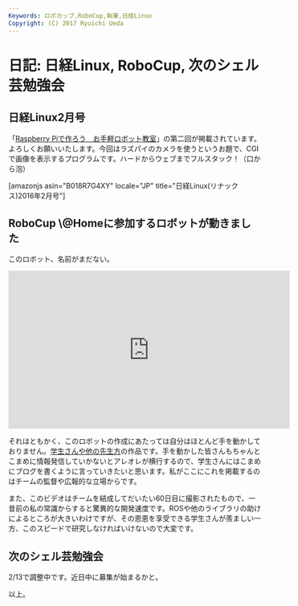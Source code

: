 ```yaml
---
Keywords: ロボカップ,RoboCup,執筆,日経Linux
Copyright: (C) 2017 Ryuichi Ueda
---
```


# 日記: 日経Linux, RoboCup, 次のシェル芸勉強会
<h2>日経Linux2月号</h2>

「<a href="/?page=07166" target="_blank">Raspberry Piで作ろう　お手軽ロボット教室</a>」の第二回が掲載されています。よろしくお願いいたします。今回はラズパイのカメラを使うというお題で、CGIで画像を表示するプログラムです。ハードからウェブまでフルスタック！（口から泡）

[amazonjs asin="B018R7G4XY" locale="JP" title="日経Linux(リナックス)2016年2月号"]

<h2>RoboCup \@Homeに参加するロボットが動きました</h2>

このロボット、名前がまだない。

<iframe width="560" height="315" src="https://www.youtube.com/embed/eR5cCLBpbFg" frameborder="0" allowfullscreen></iframe>

それはともかく、このロボットの作成にあたっては自分はほとんど手を動かしておりません。<a href="http://at-home.cit-brains.net/index.php/members/" target="_blank">学生さんや他の先生方</a>の作品です。手を動かした皆さんもちゃんとこまめに情報発信していかないとアレオレが横行するので、学生さんにはこまめにブログを書くように言っていきたいと思います。私がここにこれを掲載するのはチームの監督や広報的な立場からです。

また、このビデオはチームを結成してだいたい60日目に撮影されたもので、一昔前の私の常識からすると驚異的な開発速度です。ROSや他のライブラリの助けによるところが大きいわけですが、その恩恵を享受できる学生さんが羨ましい一方、このスピードで研究しなければいけないので大変です。


<h2>次のシェル芸勉強会</h2>

2/13で調整中です。近日中に募集が始まるかと。



以上。
